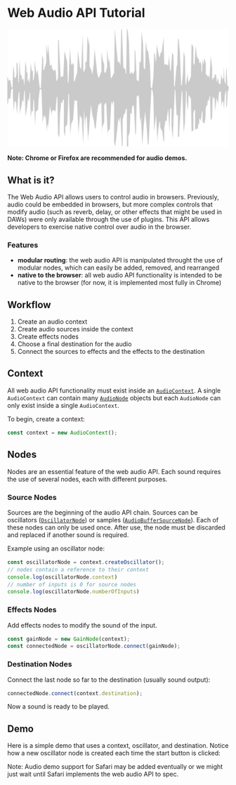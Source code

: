 # Web Audio API Tutorial

![waveform](./images/waveform.png)

**Note: Chrome or Firefox are recommended for audio demos.**

## What is it?

The Web Audio API allows users to control audio in browsers. Previously, audio could be embedded in browsers, but more complex controls that modify audio (such as reverb, delay, or other effects that might be used in DAWs) were only available through the use of plugins. This API allows developers to exercise native control over audio in the browser.

### Features

- **modular routing**: the web audio API is manipulated throught the use of modular nodes, which can easily be added, removed, and rearranged
- **native to the browser**: all web audio API functionality is intended to be native to the browser (for now, it is implemented most fully in Chrome)

## Workflow

1.  Create an audio context
2.  Create audio sources inside the context
3.  Create effects nodes
4.  Choose a final destination for the audio
5.  Connect the sources to effects and the effects to the destination

## Context

All web audio API functionality must exist inside an [`AudioContext`](audio-context). A single `AudioContext` can contain many [`AudioNode`](audio-node) objects but each `AudioNode` can only exist inside a single `AudioContext`.

To begin, create a context:

```js
const context = new AudioContext();
```

## Nodes

Nodes are an essential feature of the web audio API.  Each sound requires the use of several nodes, each with different purposes.

### Source Nodes

Sources are the beginning of the audio API chain.  Sources can be oscillators ([`OscillatorNode`](oscillator-node)) or samples ([`AudioBufferSourceNode`](audio-buffer-source-node)).  Each of these nodes can only be used once.  After use, the node must be discarded and replaced if another sound is required.

Example using an oscillator node:

```js
const oscillatorNode = context.createOscillator();
// nodes contain a reference to their context
console.log(oscillatorNode.context)
// number of inputs is 0 for source nodes
console.log(oscillatorNode.numberOfInputs)
```

### Effects Nodes

Add effects nodes to modify the sound of the input.

```js
const gainNode = new GainNode(context);
const connectedNode = oscillatorNode.connect(gainNode);
```

### Destination Nodes

Connect the last node so far to the destination (usually sound output):

```js
connectedNode.connect(context.destination);
```

Now a sound is ready to be played.

## Demo

Here is a simple demo that uses a context, oscillator, and destination.  Notice how a new oscillator node is created each time the start button is clicked:

<audio-demo>
    <template>
        <div>
            <button onclick="startAudio()">Start</button>
            <button onclick="endAudio()">Stop</button>
        </div>
        <script>
            const context = new AudioContext();
            let oscillatorAudioNode;
            const startAudio = function() {
                // allow the user to play sound
                context.resume();
                if(oscillatorAudioNode) oscillatorAudioNode.stop();
                // create an oscillator node
                oscillatorAudioNode = context.createOscillator();
                // connect it to the destination
                oscillatorAudioNode.connect(context.destination);
                // start the oscillator
                oscillatorAudioNode.start();
            }
            const endAudio = function() {
                oscillatorAudioNode.stop();
            }
        </script>
    </template>
</audio-demo>

Note: Audio demo support for Safari may be added eventually or we might just wait until Safari implements the web audio API to spec.